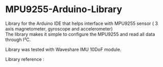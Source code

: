 # MPU9255-Arduino-Library
Library for the Arduino IDE that helps interface with 
MPU9255 sensor ( 3 axis magnetometer, gyroscope and accelerometer)  
The library makes it simple to configure the MPU9255 and read all data through I²C.

Library was tested with Waveshare IMU 10DoF module. 

Library reference : 

